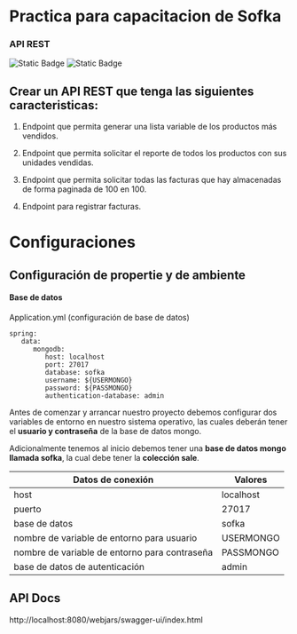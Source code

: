 # Practica para capacitacion de Sofka
### API REST

 ![Static Badge](https://img.shields.io/badge/0.0.1-version-%2300bab4) ![Static Badge](https://img.shields.io/badge/0.0.1-release-%2300bab4)

## Crear un API REST que tenga las siguientes caracteristicas:

1. Endpoint que permita generar una lista variable de los productos más
vendidos.

2. Endpoint que permita solicitar el reporte de todos los productos con sus
unidades vendidas.

3. Endpoint que permita solicitar todas las facturas que hay almacenadas
de forma paginada de 100 en 100.

4. Endpoint para registrar facturas.

# Configuraciones
## Configuración de propertie y de ambiente

#### Base de datos

Application.yml (configuración de base de datos)

```
spring:
   data:
      mongodb:
         host: localhost
         port: 27017
         database: sofka
         username: ${USERMONGO}
         password: ${PASSMONGO}
         authentication-database: admin 
```

Antes de comenzar y arrancar nuestro proyecto debemos configurar dos variables de entorno en nuestro sistema operativo, las cuales deberán tener el **usuario y contraseña** de la base de datos mongo.

Adicionalmente tenemos al inicio debemos tener una **base de datos mongo llamada sofka**, la cual  debe tener la **colección sale**.

Datos de conexión  | Valores
------------- | -------------
host  | localhost
puerto | 27017
base de datos  | sofka
nombre de variable de entorno para usuario  | USERMONGO
nombre de variable de entorno para contraseña  | PASSMONGO
base de datos de autenticación | admin

## API Docs

http://localhost:8080/webjars/swagger-ui/index.html
